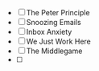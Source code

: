 - [ ] The Peter Principle
- [ ] Snoozing Emails
- [ ] Inbox Anxiety
- [ ] We Just Work Here
- [ ] The Middlegame
- [ ] 